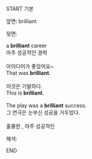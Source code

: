 START
기본

앞면:
brilliant


뒷면:
<div>a <b>brilliant</b> career </div><div>아주 성공적인 경력<br><br><div><div>아이디어가 좋았어요~</div></div><div>That was <strong>brilliant</strong>. <br><br><div><div>이것은 기발하다.</div></div><div>This is <strong>brilliant</strong>. <br><br><div>The play was a <strong>brilliant</strong> success. </div><div>그 연극은 눈부신 성공을 거두었다.<br><br>훌륭한 , 아주 성공적인</div></div></div></div>


해석:

END
